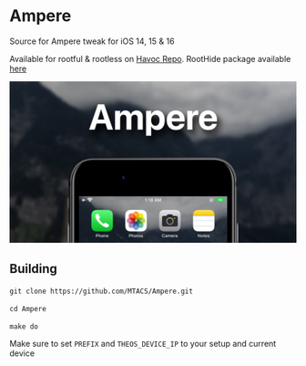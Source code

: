 # Ampere
Source for Ampere tweak for iOS 14, 15 & 16

Available for rootful & rootless on [Havoc Repo](https://havoc.app/package/ampere). RootHide package available [here](https://mtac.app/repo/debs/com.mtac.ampere_1.4_iphoneos-arm64e.deb)

![banner](https://github.com/MTACS/Ampere/blob/1.1/banner.png)

## Building

`git clone https://github.com/MTACS/Ampere.git`

`cd Ampere`

`make do`

Make sure to set `PREFIX` and `THEOS_DEVICE_IP` to your setup and current device
